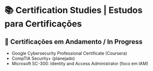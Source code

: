 # 📚 Certification Studies | Estudos para Certificações

## 📌 Certificações em Andamento / In Progress

- Google Cybersecurity Professional Certificate (Coursera)
- CompTIA Security+ (planejado)
- Microsoft SC-300: Identity and Access Administrator (foco em IAM)
